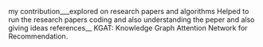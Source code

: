 
my contribution___explored on research papers and algorithms 
Helped to run the research papers coding  and also understanding the peper and also giving ideas 
references__
KGAT: Knowledge Graph Attention Network for
Recommendation.
